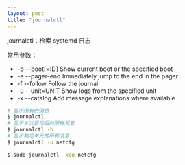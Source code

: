 ```yaml
---
layout: post
title: "journalctl"
---
```


journalctl：检索 systemd 日志

常用参数：

- -b --boot[=ID]             Show current boot or the specified boot
- -e --pager-end             Immediately jump to the end in the pager
- -f --follow                Follow the journal
- -u --unit=UNIT             Show logs from the specified unit
- -x --catalog               Add message explanations where available

```bash
# 显示所有的消息
$ journalctl
# 显示本次启动后的所有消息
$ journalctl -b
# 显示制定单元的所有消息
$ journalctl -u netcfg

$ sudo journalctl -xeu netcfg
```